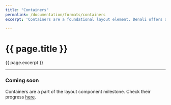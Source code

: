 ```yaml
---
title: "Containers"
permalink: /documentation/formats/containers
excerpt: 'Containers are a foundational layout element. Denali offers a choice between a basic container and a fluid container. Where necessary, basic containers can be placed within fluid containers for added flexibility.'

---
```


# {{ page.title }}
{{ page.excerpt }}

***

### Coming soon
Containers are a part of the layout component milestone. Check their progress [here](https://github.com/denali-system-language/denali-styleguide/milestone/2).

